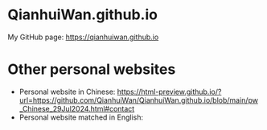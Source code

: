 # QianhuiWan.github.io
My GitHub page: https://qianhuiwan.github.io


# Other personal websites
- Personal website in Chinese: https://html-preview.github.io/?url=https://github.com/QianhuiWan/QianhuiWan.github.io/blob/main/pw_Chinese_29Jul2024.html#contact
- Personal website matched in English: 

